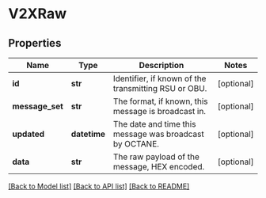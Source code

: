 # V2XRaw

## Properties
Name | Type | Description | Notes
------------ | ------------- | ------------- | -------------
**id** | **str** | Identifier, if known of the transmitting RSU or OBU. | [optional] 
**message_set** | **str** | The format, if known, this message is broadcast in. | [optional] 
**updated** | **datetime** | The date and time this message was broadcast by OCTANE. | [optional] 
**data** | **str** | The raw payload of the message, HEX encoded. | [optional] 

[[Back to Model list]](../README.md#documentation-for-models) [[Back to API list]](../README.md#documentation-for-api-endpoints) [[Back to README]](../README.md)

